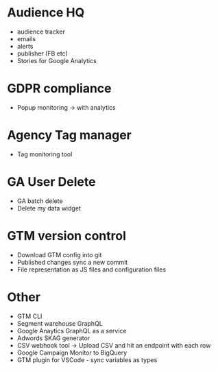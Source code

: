 # Audience HQ
- audience tracker
- emails
- alerts
- publisher (FB etc)
- Stories for Google Analytics

# GDPR compliance
- Popup monitoring -> with analytics

# Agency Tag manager
- Tag monitoring tool

# GA User Delete
- GA batch delete
- Delete my data widget

# GTM version control
- Download GTM config into git
- Published changes sync a new commit
- File representation as JS files and configuration files

# Other
- GTM CLI
- Segment warehouse GraphQL
- Google Anaytics GraphQL as a service
- Adwords SKAG generator
- CSV webhook tool -> Upload CSV and hit an endpoint with each row
- Google Campaign Monitor to BigQuery
- GTM plugin for VSCode - sync variables as types